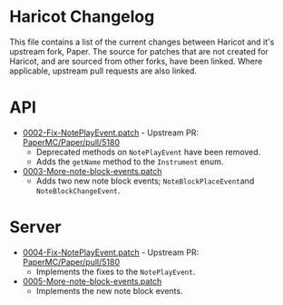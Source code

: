 # Haricot Changelog
This file contains a list of the current changes between Haricot and it's 
upstream fork, Paper. The source for patches that are not created for Haricot, 
and are sourced from other forks, have been linked. Where applicable, 
upstream pull requests are also linked.

# API
* [0002-Fix-NotePlayEvent.patch](patches/api/0002-Fix-NotePlayEvent.patch) - 
  Upstream PR: [PaperMC/Paper/pull/5180](https://github.com/PaperMC/Paper/pull/5180)
  * Deprecated methods on `NotePlayEvent` have been removed.
  * Adds the `getName` method to the `Instrument` enum.
* [0003-More-note-block-events.patch](patches/api/0003-More-note-block-events.patch)
  * Adds two new note block events; `NoteBlockPlaceEvent`and 
    `NoteBlockChangeEvent`.

# Server
* [0004-Fix-NotePlayEvent.patch](patches/server/0004-Fix-NotePlayEvent.patch) -
  Upstream PR: [PaperMC/Paper/pull/5180](https://github.com/PaperMC/Paper/pull/5180)
  * Implements the fixes to the `NotePlayEvent`.
* [0005-More-note-block-events.patch](patches/server/0005-More-note-block-events.patch)
    * Implements the new note block events.